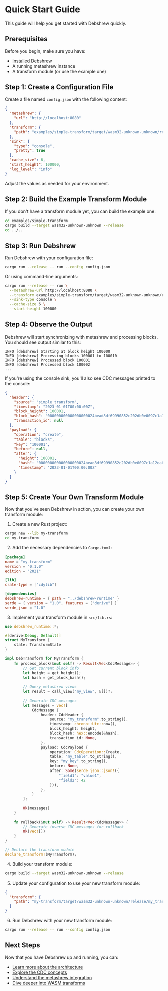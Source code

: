 # Quick Start Guide

This guide will help you get started with Debshrew quickly.

## Prerequisites

Before you begin, make sure you have:

- [Installed Debshrew](installation.md)
- A running metashrew instance
- A transform module (or use the example one)

## Step 1: Create a Configuration File

Create a file named `config.json` with the following content:

```json
{
  "metashrew": {
    "url": "http://localhost:8080"
  },
  "transform": {
    "path": "examples/simple-transform/target/wasm32-unknown-unknown/release/simple_transform.wasm"
  },
  "sink": {
    "type": "console",
    "pretty": true
  },
  "cache_size": 6,
  "start_height": 100000,
  "log_level": "info"
}
```

Adjust the values as needed for your environment.

## Step 2: Build the Example Transform Module

If you don't have a transform module yet, you can build the example one:

```bash
cd examples/simple-transform
cargo build --target wasm32-unknown-unknown --release
cd ../..
```

## Step 3: Run Debshrew

Run Debshrew with your configuration file:

```bash
cargo run --release -- run --config config.json
```

Or using command-line arguments:

```bash
cargo run --release -- run \
  --metashrew-url http://localhost:8080 \
  --transform examples/simple-transform/target/wasm32-unknown-unknown/release/simple_transform.wasm \
  --sink-type console \
  --cache-size 6 \
  --start-height 100000
```

## Step 4: Observe the Output

Debshrew will start synchronizing with metashrew and processing blocks. You should see output similar to this:

```
INFO [debshrew] Starting at block height 100000
INFO [debshrew] Processing blocks 100001 to 100010
INFO [debshrew] Processed block 100001
INFO [debshrew] Processed block 100002
...
```

If you're using the console sink, you'll also see CDC messages printed to the console:

```json
{
  "header": {
    "source": "simple_transform",
    "timestamp": "2023-01-01T00:00:00Z",
    "block_height": 100001,
    "block_hash": "000000000000000000024bead8df69990852c202db0e0097c1a12ea637d7e96d",
    "transaction_id": null
  },
  "payload": {
    "operation": "create",
    "table": "blocks",
    "key": "100001",
    "before": null,
    "after": {
      "height": 100001,
      "hash": "000000000000000000024bead8df69990852c202db0e0097c1a12ea637d7e96d",
      "timestamp": "2023-01-01T00:00:00Z"
    }
  }
}
```

## Step 5: Create Your Own Transform Module

Now that you've seen Debshrew in action, you can create your own transform module:

1. Create a new Rust project:

```bash
cargo new --lib my-transform
cd my-transform
```

2. Add the necessary dependencies to `Cargo.toml`:

```toml
[package]
name = "my-transform"
version = "0.1.0"
edition = "2021"

[lib]
crate-type = ["cdylib"]

[dependencies]
debshrew-runtime = { path = "../debshrew-runtime" }
serde = { version = "1.0", features = ["derive"] }
serde_json = "1.0"
```

3. Implement your transform module in `src/lib.rs`:

```rust
use debshrew_runtime::*;

#[derive(Debug, Default)]
struct MyTransform {
    state: TransformState
}

impl DebTransform for MyTransform {
    fn process_block(&mut self) -> Result<Vec<CdcMessage>> {
        // Get current block info
        let height = get_height();
        let hash = get_block_hash();
        
        // Query metashrew views
        let result = call_view("my_view", &[])?;
        
        // Generate CDC messages
        let messages = vec![
            CdcMessage {
                header: CdcHeader {
                    source: "my_transform".to_string(),
                    timestamp: chrono::Utc::now(),
                    block_height: height,
                    block_hash: hex::encode(&hash),
                    transaction_id: None,
                },
                payload: CdcPayload {
                    operation: CdcOperation::Create,
                    table: "my_table".to_string(),
                    key: "my_key".to_string(),
                    before: None,
                    after: Some(serde_json::json!({
                        "field1": "value1",
                        "field2": 42
                    })),
                },
            }
        ];
        
        Ok(messages)
    }
    
    fn rollback(&mut self) -> Result<Vec<CdcMessage>> {
        // Generate inverse CDC messages for rollback
        Ok(vec![])
    }
}

// Declare the transform module
declare_transform!(MyTransform);
```

4. Build your transform module:

```bash
cargo build --target wasm32-unknown-unknown --release
```

5. Update your configuration to use your new transform module:

```json
{
  "transform": {
    "path": "my-transform/target/wasm32-unknown-unknown/release/my_transform.wasm"
  }
}
```

6. Run Debshrew with your new transform module:

```bash
cargo run --release -- run --config config.json
```

## Next Steps

Now that you have Debshrew up and running, you can:

- [Learn more about the architecture](architecture.md)
- [Explore the CDC concepts](cdc-concepts.md)
- [Understand the metashrew integration](metashrew-integration.md)
- [Dive deeper into WASM transforms](wasm-transform-guide.md)
